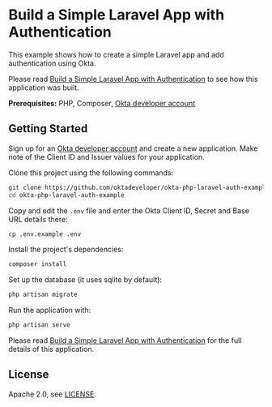 # Build a Simple Laravel App with Authentication

This example shows how to create a simple Laravel app and add authentication using Okta.

Please read [Build a Simple Laravel App with Authentication](https://developer.okta.com/blog/2019/09/05/laravel-authentication) to see how this application was built.

**Prerequisites:** PHP, Composer, [Okta developer account](https://developer.okta.com/)

## Getting Started

Sign up for an [Okta developer account](https://developer.okta.com/signup/) and create a new application. Make note of the Client ID and Issuer values for your application.

Clone this project using the following commands:

```bash
git clone https://github.com/oktadeveloper/okta-php-laravel-auth-example.git
cd okta-php-laravel-auth-example
```

Copy and edit the `.env` file and enter the Okta Client ID, Secret and Base URL details there:

```bash
cp .env.example .env
```

Install the project's dependencies:

```bash
composer install
```

Set up the database (it uses sqlite by default):

```bash
php artisan migrate
```

Run the application with:

```bash
php artisan serve
```

Please read [Build a Simple Laravel App with Authentication](https://developer.okta.com/blog/2019/09/05/laravel-authentication) for the full details of this application.


## License

Apache 2.0, see [LICENSE](LICENSE).

